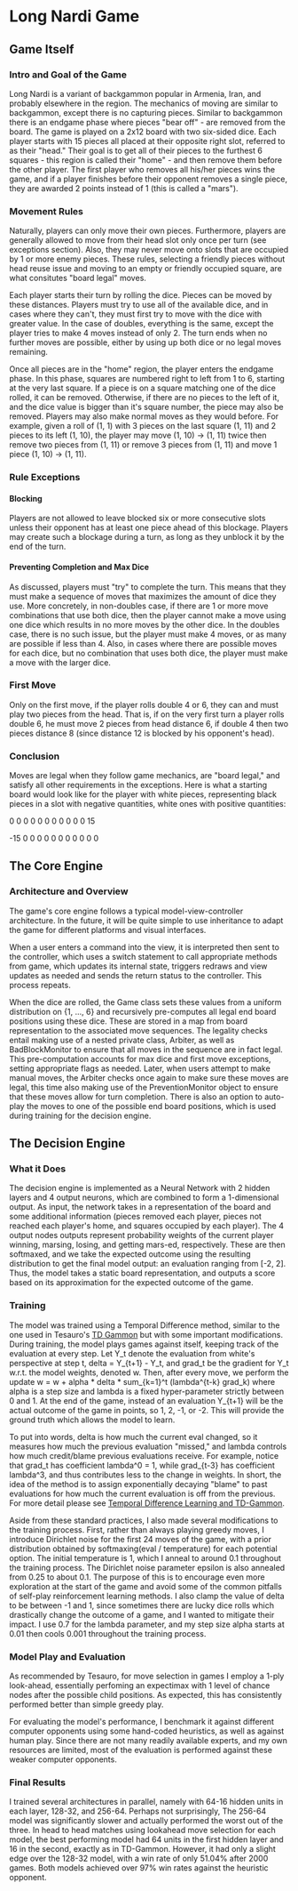 # Long Nardi Game

## Game Itself

### Intro and Goal of the Game

Long Nardi is a variant of backgammon popular in Armenia, Iran, and probably elsewhere in the region. The mechanics of moving are similar to backgammon, except there is no capturing pieces. Similar to backgammon there is an endgame phase where pieces "bear off" - are removed from the board. The game is played on a 2x12 board with two six-sided dice. Each player starts with 15 pieces all placed at their opposite right slot, referred to as their "head." Their goal is to get all of their pieces to the furthest 6 squares - this region is called their "home" - and then remove them before the other player. The first player who removes all his/her pieces wins the game, and if a player finishes before their opponent removes a single piece, they are awarded 2 points instead of 1 (this is called a "mars"). 

### Movement Rules

Naturally, players can only move their own pieces. Furthermore, players are generally allowed to move from their head slot only once per turn (see exceptions section). Also, they may never move onto slots that are occupied by 1 or more enemy pieces. These rules, selecting a friendly pieces without head reuse issue and moving to an empty or friendly occupied square, are what consitutes "board legal" moves.

Each player starts their turn by rolling the dice. Pieces can be moved by these distances. Players must try to use all of the available dice, and in cases where they can't, they must first try to move with the dice with greater value. In the case of doubles, everything is the same, except the player tries to make 4 moves instead of only 2. The turn ends when no further moves are possible, either by using up both dice or no legal moves remaining.

Once all pieces are in the "home" region, the player enters the endgame phase. In this phase, squares are numbered right to left from 1 to 6, starting at the very last square. If a piece is on a square matching one of the dice rolled, it can be removed. Otherwise, if there are no pieces to the left of it, and the dice value is bigger than it's square number, the piece may also be removed. Players may also make normal moves as they would before. For example, given a roll of (1, 1) with 3 pieces on the last square (1, 11) and 2 pieces to its left (1, 10), the player may move (1, 10) -> (1, 11) twice then remove two pieces from (1, 11) or remove 3 pieces from (1, 11) and move 1 piece (1, 10) -> (1, 11).

### Rule Exceptions

#### Blocking

Players are not allowed to leave blocked six or more consecutive slots unless their opponent has at least one piece ahead of this blockage. Players may create such a blockage during a turn, as long as they unblock it by the end of the turn. 

#### Preventing Completion and Max Dice

As discussed, players must "try" to complete the turn. This means that they must make a sequence of moves that maximizes the amount of dice they use. More concretely, in non-doubles case, if there are 1 or more move combinations that use both dice, then the player cannot make a move using one dice which results in no more moves by the other dice. In the doubles case, there is no such issue, but the player must make 4 moves, or as many are possible if less than 4. Also, in cases where there are possible moves for each dice, but no combination that uses both dice, the player must make a move with the larger dice.

### First Move

Only on the first move, if the player rolls double 4 or 6, they can and must play two pieces from the head. That is, if on the very first turn a player rolls double 6, he must move 2 pieces from head distance 6, if double 4 then two pieces distance 8 (since distance 12 is blocked by his opponent's head).

### Conclusion

Moves are legal when they follow game mechanics, are "board legal," and satisfy all other requirements in the exceptions. Here is what a starting board would look like for the player with white pieces, representing black pieces in a slot with negative quantities, white ones with positive quantities:

0   0   0   0   0   0   0   0   0   0   0   15

-15 0   0   0   0   0   0   0   0   0   0   0


## The Core Engine

### Architecture and Overview

The game's core engine follows a typical model-view-controller architecture. In the future, it will be quite simple to use inheritance to adapt the game for different platforms and visual interfaces. 

When a user enters a command into the view, it is interpreted then sent to the controller, which uses a switch statement to call appropriate methods from game, which updates its internal state, triggers redraws and view updates as needed and sends the return status to the controller. This process repeats.

When the dice are rolled, the Game class sets these values from a uniform distribution on {1, ..., 6} and recursively pre-computes all legal end board positions using these dice. These are stored in a map from board representation to the associated move sequences. The legality checks entail making use of a nested private class, Arbiter, as well as BadBlockMonitor to ensure that all moves in the sequence are in fact legal. This pre-computation accounts for max dice and first move exceptions, setting appropriate flags as needed. Later, when users attempt to make manual moves, the Arbiter checks once again to make sure these moves are legal, this time also making use of the PreventionMonitor object to ensure that these moves allow for turn completion. There is also an option to auto-play the moves to one of the possible end board positions, which is used during training for the decision engine.


## The Decision Engine

### What it Does

The decision engine is implemented as a Neural Network with 2 hidden layers and 4 output neurons, which are combined to form a 1-dimensional output. As input, the network takes in a representation of the board and some additional information (pieces removed each player, pieces not reached each player's home, and squares occupied by each player). The 4 output nodes outputs represent probability weights of the current player winning, marsing, losing, and getting mars-ed, respectively. These are then softmaxed, and we take the expected outcome using the resulting distribution to get the final model output: an evaluation ranging from [-2, 2]. Thus, the model takes a static board representation, and outputs a score based on its approximation for the expected outcome of the game.

### Training

The model was trained using a Temporal Difference method, similar to the one used in Tesauro's [TD Gammon](https://dl.acm.org/doi/pdf/10.1145/203330.203343) but with some important modifications. During training, the model plays games against itself, keeping track of the evaluation at every step. Let Y_t denote the evaluation from white's perspective at step t, delta = Y_{t+1} - Y_t, and grad_t be the gradient for Y_t w.r.t. the model weights, denoted w. Then, after every move, we perform the update w = w + alpha * delta * sum_{k=1}^t (lambda^{t-k} grad_k) where alpha is a step size and lambda is a fixed hyper-parameter strictly between 0 and 1. At the end of the game, instead of an evaluation Y_{t+1} will be the actual outcome of the game in points, so 1, 2, -1, or -2. This will provide the ground truth which allows the model to learn.

To put into words, delta is how much the current eval changed, so it measures how much the previous evaluation "missed," and lambda controls how much credit/blame previous evaluations receive. For example, notice that grad_t has coefficient lambda^0 = 1, while grad_{t-3} has coefficient lambda^3, and thus contributes less to the change in weights. In short, the idea of the method is to assign exponentially decaying "blame" to past evaluations for how much the current evaluation is off from the previous. For more detail please see [Temporal Difference Learning and TD-Gammon](https://dl.acm.org/doi/pdf/10.1145/203330.203343).

Aside from these standard practices, I also made several modifications to the training process. First, rather than always playing greedy moves, I introduce Dirichlet noise for the first 24 moves of the game, with a prior distribution obtained by softmaxing(eval / temperature) for each potential option. The initial temperature is 1, which I anneal to around 0.1 throughout the training process. The Dirichlet noise parameter epsilon is also annealed from 0.25 to about 0.1. The purpose of this is to encourage even more exploration at the start of the game and avoid some of the common pitfalls of self-play reinforcement learning methods. I also clamp the value of delta to be between -1 and 1, since sometimes there are lucky dice rolls which drastically change the outcome of a game, and I wanted to mitigate their impact. I use 0.7 for the lambda parameter, and my step size alpha starts at 0.01 then cools 0.001 throughout the training process. 

### Model Play and Evaluation

As recommended by Tesauro, for move selection in games I employ a 1-ply look-ahead, essentially perfoming an expectimax with 1 level of chance nodes after the possible child positions. As expected, this has consistently performed better than simple greedy play.

For evaluating the model's performance, I benchmark it against different computer opponents using some hand-coded heuristics, as well as against human play. Since there are not many readily available experts, and my own resources are limited, most of the evaluation is performed against these weaker computer opponents.

### Final Results

I trained several architectures in parallel, namely with 64-16 hidden units in each layer, 128-32, and 256-64. Perhaps not surprisingly, The 256-64 model was significantly slower and actually performed the worst out of the three. In head to head matches using lookahead move selection for each model, the best performing model had 64 units in the first hidden layer and 16 in the second, exactly as in TD-Gammon. However, it had only a slight edge over the 128-32 model, with a win rate of only 51.04% after 2000 games. Both models achieved over 97% win rates against the heuristic opponent.
